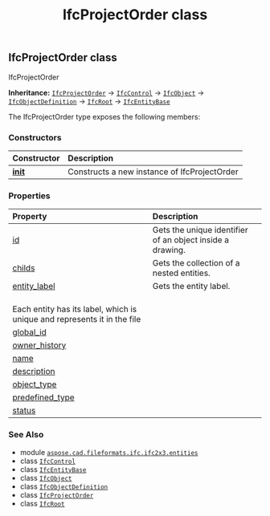 ﻿---
title: IfcProjectOrder class
second_title: Aspose.CAD for Python via .NET API References
description: 
type: docs
weight: 3930
url: /python-net/aspose.cad.fileformats.ifc.ifc2x3.entities/ifcprojectorder/
is_root: false
---

## IfcProjectOrder class

IfcProjectOrder



**Inheritance:** [`IfcProjectOrder`](/cad/python-net/aspose.cad.fileformats.ifc.ifc2x3.entities/ifcprojectorder) → 
[`IfcControl`](/cad/python-net/aspose.cad.fileformats.ifc.ifc2x3.entities/ifccontrol) → 
[`IfcObject`](/cad/python-net/aspose.cad.fileformats.ifc.ifc2x3.entities/ifcobject) → 
[`IfcObjectDefinition`](/cad/python-net/aspose.cad.fileformats.ifc.ifc2x3.entities/ifcobjectdefinition) → 
[`IfcRoot`](/cad/python-net/aspose.cad.fileformats.ifc.ifc2x3.entities/ifcroot) → 
[`IfcEntityBase`](/cad/python-net/aspose.cad.fileformats.ifc/ifcentitybase)



The IfcProjectOrder type exposes the following members:

### Constructors
| Constructor | Description |
| :- | :- |
| [__init__](/cad/python-net/aspose.cad.fileformats.ifc.ifc2x3.entities/ifcprojectorder/__init__/#) | Constructs a new instance of IfcProjectOrder |


### Properties
| Property | Description |
| :- | :- |
| [id](/cad/python-net/aspose.cad.fileformats.ifc.ifc2x3.entities/ifcprojectorder/id) | Gets the unique identifier of an object inside a drawing. |
| [childs](/cad/python-net/aspose.cad.fileformats.ifc.ifc2x3.entities/ifcprojectorder/childs) | Gets the collection of a nested entities. |
| [entity_label](/cad/python-net/aspose.cad.fileformats.ifc.ifc2x3.entities/ifcprojectorder/entity_label) | Gets the entity label.<br/>Each entity has its label, which is unique and represents it in the file |
| [global_id](/cad/python-net/aspose.cad.fileformats.ifc.ifc2x3.entities/ifcprojectorder/global_id) |  |
| [owner_history](/cad/python-net/aspose.cad.fileformats.ifc.ifc2x3.entities/ifcprojectorder/owner_history) |  |
| [name](/cad/python-net/aspose.cad.fileformats.ifc.ifc2x3.entities/ifcprojectorder/name) |  |
| [description](/cad/python-net/aspose.cad.fileformats.ifc.ifc2x3.entities/ifcprojectorder/description) |  |
| [object_type](/cad/python-net/aspose.cad.fileformats.ifc.ifc2x3.entities/ifcprojectorder/object_type) |  |
| [predefined_type](/cad/python-net/aspose.cad.fileformats.ifc.ifc2x3.entities/ifcprojectorder/predefined_type) |  |
| [status](/cad/python-net/aspose.cad.fileformats.ifc.ifc2x3.entities/ifcprojectorder/status) |  |



### See Also
* module [`aspose.cad.fileformats.ifc.ifc2x3.entities`](..)
* class [`IfcControl`](/cad/python-net/aspose.cad.fileformats.ifc.ifc2x3.entities/ifccontrol)
* class [`IfcEntityBase`](/cad/python-net/aspose.cad.fileformats.ifc/ifcentitybase)
* class [`IfcObject`](/cad/python-net/aspose.cad.fileformats.ifc.ifc2x3.entities/ifcobject)
* class [`IfcObjectDefinition`](/cad/python-net/aspose.cad.fileformats.ifc.ifc2x3.entities/ifcobjectdefinition)
* class [`IfcProjectOrder`](/cad/python-net/aspose.cad.fileformats.ifc.ifc2x3.entities/ifcprojectorder)
* class [`IfcRoot`](/cad/python-net/aspose.cad.fileformats.ifc.ifc2x3.entities/ifcroot)
